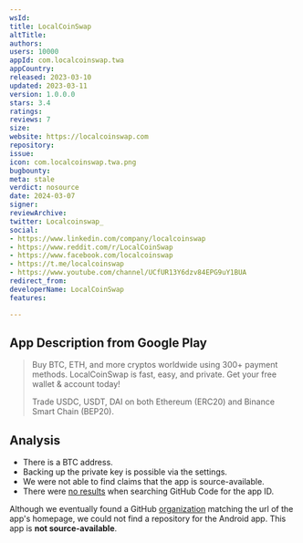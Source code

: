 ```yaml
---
wsId: 
title: LocalCoinSwap
altTitle: 
authors: 
users: 10000
appId: com.localcoinswap.twa
appCountry: 
released: 2023-03-10
updated: 2023-03-11
version: 1.0.0.0
stars: 3.4
ratings: 
reviews: 7
size: 
website: https://localcoinswap.com
repository: 
issue: 
icon: com.localcoinswap.twa.png
bugbounty: 
meta: stale
verdict: nosource
date: 2024-03-07
signer: 
reviewArchive: 
twitter: Localcoinswap_
social:
- https://www.linkedin.com/company/localcoinswap
- https://www.reddit.com/r/LocalCoinSwap
- https://www.facebook.com/localcoinswap
- https://t.me/localcoinswap
- https://www.youtube.com/channel/UCfUR13Y6dzv84EPG9uY1BUA
redirect_from: 
developerName: LocalCoinSwap
features: 

---
```


## App Description from Google Play

> Buy BTC, ETH, and more cryptos worldwide using 300+ payment methods. LocalCoinSwap is fast, easy, and private. Get your free wallet & account today!
>
> Trade USDC, USDT, DAI on both Ethereum (ERC20) and Binance Smart Chain (BEP20).

## Analysis 

- There is a BTC address. 
- Backing up the private key is possible via the settings.
- We were not able to find claims that the app is source-available.
- There were [no results](https://github.com/search?q=com.localcoinswap.twa&type=code) when searching GitHub Code for the app ID.

Although we eventually found a GitHub [organization](https://github.com/orgs/LocalCoinSwap/repositories) matching the url of the app's homepage, we could not find a repository for the Android app. This app is **not source-available**.